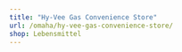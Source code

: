 ```yaml
---
title: "Hy-Vee Gas Convenience Store"
url: /omaha/hy-vee-gas-convenience-store/
shop: Lebensmittel
---
```

